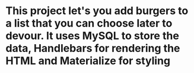 # This project let's you add burgers to a list that you can choose later to devour. It uses MySQL to store the data, Handlebars for rendering the HTML and Materialize for styling 

